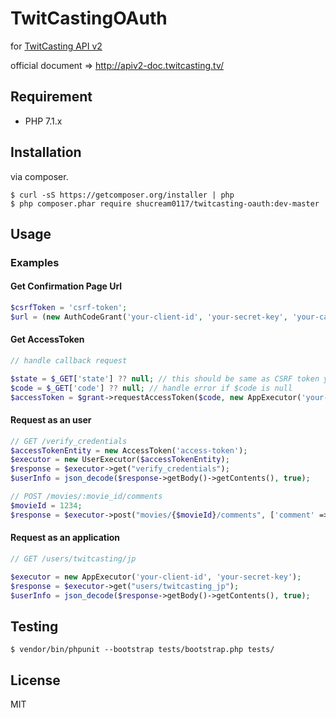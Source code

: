 # TwitCastingOAuth

for [TwitCasting API v2](http://twitcasting.tv/indexapiv2.php)

official document => http://apiv2-doc.twitcasting.tv/

## Requirement

- PHP 7.1.x

## Installation
via composer.

```console
$ curl -sS https://getcomposer.org/installer | php
$ php composer.phar require shucream0117/twitcasting-oauth:dev-master
```

## Usage

### Examples

#### Get Confirmation Page Url

```php
$csrfToken = 'csrf-token';
$url = (new AuthCodeGrant('your-client-id', 'your-secret-key', 'your-callback-url))->getConfirmPageUrl($csrfToken);
```

#### Get AccessToken

```php
// handle callback request

$state = $_GET['state'] ?? null; // this should be same as CSRF token you set to AuthCodeGrant::getConfirmPageUrl() 
$code = $_GET['code'] ?? null; // handle error if $code is null
$accessToken = $grant->requestAccessToken($code, new AppExecutor('your-client-id', 'your-secret-key'));
```

#### Request as an user

```php
// GET /verify_credentials
$accessTokenEntity = new AccessToken('access-token');
$executor = new UserExecutor($accessTokenEntity);
$response = $executor->get("verify_credentials");
$userInfo = json_decode($response->getBody()->getContents(), true);

// POST /movies/:movie_id/comments
$movieId = 1234;
$response = $executor->post("movies/{$movieId}/comments", ['comment' => 'hello!!']);
```

#### Request as an application

```php
// GET /users/twitcasting/jp

$executor = new AppExecutor('your-client-id', 'your-secret-key');
$response = $executor->get("users/twitcasting_jp");
$userInfo = json_decode($response->getBody()->getContents(), true);
```

## Testing

```console
$ vendor/bin/phpunit --bootstrap tests/bootstrap.php tests/
```

## License
MIT
